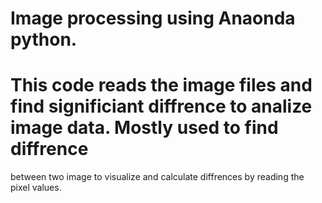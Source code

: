 # Image processing using Anaonda python.

# This code reads the image files and find significiant diffrence to analize image data. Mostly used to find diffrence
  between two image to visualize and calculate diffrences by reading the pixel values.
